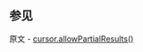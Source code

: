 ## 参见

原文 - [cursor.allowPartialResults()]( https://docs.mongodb.com/manual/reference/method/cursor.allowPartialResults/ )

